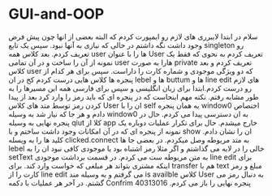 # GUI-and-OOP
سلام 
در ابتدا لایبرری های لازم رو ایمپورت کردم که البته بعضی از انها چون پیش فرض وجود داشت نگه داشتم در حالی که نیازی به آنها نبود. سپس یک تابع singleton رو تعریف کردم. بعد کلاس همه user ها را با عنوان User تعریف کردم به نحوی که فقط یک نمونه از آن را ساخت و در آن تمامی user هارا به صورت private تعریف کردم و بعد کلاس user که دو ویژگی موجودی و شماره کارت را داراست. سپس برای هر کدام از پنجره ها کلاس هایی درست کردم کخ در ان lebel ها و buttum ها و line edit های لازم رو درست کردم.ابتدا برای زبان انگلیسی و سپس برای فارسی همه این مسیرها را به طور مشابه رفتم. نکته مهم اینحاست که در پنجره ای که باید رمز را وارد کرد بعد از پیدا کردن رمز توسط متد های کلاس User ان را با self یه همان پنجره window0 اختصاص دادم و هر جا که نیاز شد به وسیله window0 به ان دسترسی پیدا می کردم. حال در پنجره نهایی به وسیله qiut کلا از app خارج میشدم. حال برای تکرار عملیات دوباره یک نمونه از پنجره ای که در آن امکانات وجود داشت ساختم و با show ان را نشان دادم. کلید ها را به ویسله clicked.connect به متد مریوطه وصل میکردم. در بعضی جا ها lebel خالی را در لایه می گذاشتم و اگر مثلا رمز اشتباه بود یا موجودی کافی نبود ان را به setText به متن مربوطه ست می کردم. در قسمت برداشت موجودی line edit برای اینکه مشتری بتواند هر مبلغی که خواست وارد کند. برای transfer هم با text مبلغ و رمز کارت را از line edit می گرفتم و به وسیله مند is availble کلاس User به دنبال رمز می گشتم. در آخر هر عملیات با دکمه Confrim پنجره نهایی را باز می کردم.
40313016
